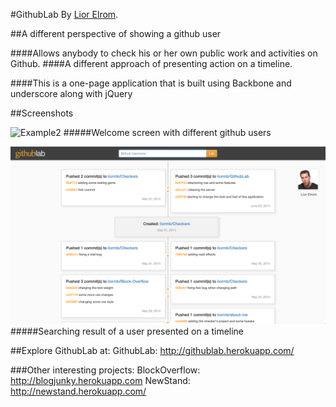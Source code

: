 

#GithubLab
By [Lior Elrom](http://liormb.com/).

##A different perspective of showing a github user

####Allows anybody to check his or her own public work and activities on Github.
####A different approach of presenting action on a timeline.

####This is a one-page application that is built using Backbone and underscore along with jQuery


##Screenshots

![Example2](/public/images/githublab-image1.png)
#####Welcome screen with different github users

![Example3](/public/images/githublab-image2.png)
#####Searching result of a user presented on a timeline


##Explore GithubLab at:
GithubLab: http://githublab.herokuapp.com/

###Other interesting projects:
BlockOverflow: http://blogjunky.herokuapp.com
NewStand: http://newstand.herokuapp.com/